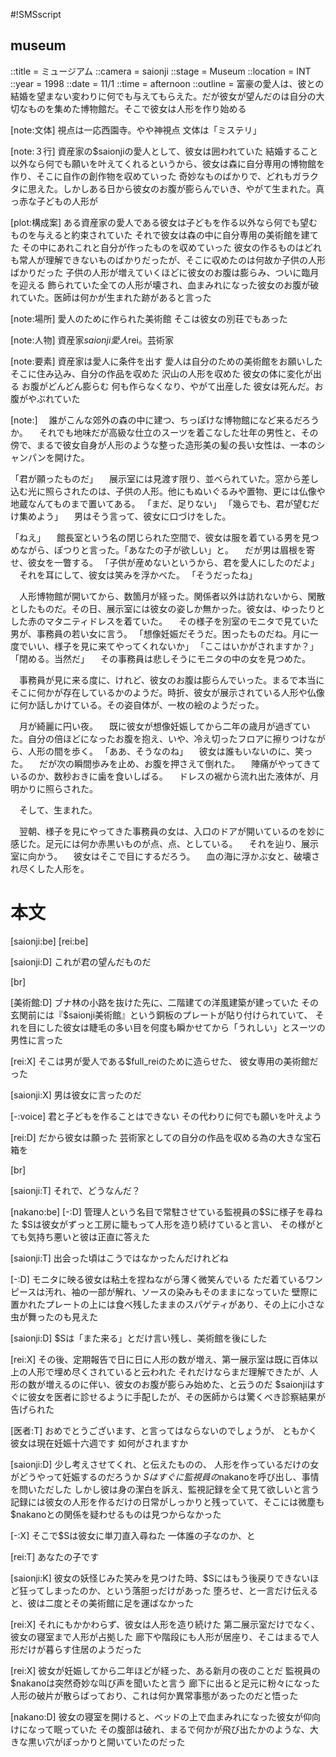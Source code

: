 #!SMSscript

## museum

::title = ミュージアム
::camera = saionji
::stage = Museum
::location = INT
::year = 1998
::date = 11/1
::time = afternoon
::outline = 富豪の愛人は、彼との結婚を望まない変わりに何でも与えてもらえた。だが彼女が望んだのは自分の大切なものを集めた博物館だ。そこで彼女は人形を作り始める

[note:文体]
視点は一応西園寺。やや神視点
文体は「ミステリ」

[note:３行]
資産家の$saionjiの愛人として、彼女は囲われていた
結婚すること以外なら何でも願いを叶えてくれるというから、彼女は森に自分専用の博物館を作り、そこに自作の創作物を収めていった
奇妙なものばかりで、どれもガラクタに思えた。しかしある日から彼女のお腹が膨らんでいき、やがて生まれた。真っ赤な子どもの人形が

[plot:構成案]
ある資産家の愛人である彼女は子どもを作る以外なら何でも望むものを与えると約束されていた
それで彼女は森の中に自分専用の美術館を建てた
その中にあれこれと自分が作ったものを収めていった
彼女の作るものはどれも常人が理解できないものばかりだったが、そこに収めたのは何故か子供の人形ばかりだった
子供の人形が増えていくほどに彼女のお腹は膨らみ、ついに臨月を迎える
飾られていた全ての人形が壊され、血まみれになった彼女のお腹が破れていた。医師は何かが生まれた跡があると言った

[note:場所]
愛人のために作られた美術館
そこは彼女の別荘でもあった

[note:人物]
資産家$saionji
愛人$rei。芸術家

[note:要素]
資産家は愛人に条件を出す
愛人は自分のための美術館をお願いした
そこに住み込み、自分の作品を収めた
沢山の人形を収めた
彼女の体に変化が出る
お腹がどんどん膨らむ
何も作らなくなり、やがて出産した
彼女は死んだ。お腹がやぶれていた

[note:]
　誰がこんな郊外の森の中に建つ、ちっぽけな博物館になど来るだろうか。
　それでも地味だが高級な仕立のスーツを着こなした壮年の男性と、その傍で、まるで彼女自身が人形のような整った造形美の髪の長い女性は、一本のシャンパンを開けた。

「君が願ったものだ」
　展示室には見渡す限り、並べられていた。窓から差し込む光に照らされたのは、子供の人形。他にもぬいぐるみや置物、更には仏像や地蔵なんてものまで置いてある。
「まだ、足りない」
「幾らでも、君が望むだけ集めよう」
　男はそう言って、彼女に口づけをした。

「ねえ」
　館長室という名の閉じられた空間で、彼女は服を着ている男を見つめながら、ぽつりと言った。「あなたの子が欲しい」と。
　だが男は眉根を寄せ、彼女を一瞥する。
「子供が産めないというから、君を愛人にしたのだよ」
　それを耳にして、彼女は笑みを浮かべた。
「そうだったね」

　人形博物館が開いてから、数箇月が経った。関係者以外は訪れないから、閑散としたものだ。その日、展示室には彼女の姿しか無かった。彼女は、ゆったりとした赤のマタニティドレスを着ていた。
　その様子を別室のモニタで見ていた男が、事務員の若い女に言う。
「想像妊娠だそうだ。困ったものだね。月に一度でいい、様子を見に来てやってくれないか」
「ここはいかがされますか？」
「閉める。当然だ」
　その事務員は悲しそうにモニタの中の女を見つめた。

　事務員が見に来る度に、けれど、彼女のお腹は膨らんでいった。まるで本当にそこに何かが存在しているかのようだ。時折、彼女が展示されている人形や仏像に何か話しかけている。その姿自体が、一枚の絵のようだった。

　月が綺麗に円い夜。
　既に彼女が想像妊娠してから二年の歳月が過ぎていた。自分の倍ほどになったお腹を抱え、いや、冷え切ったフロアに擦りつけながら、人形の間を歩く。
「ああ、そうなのね」
　彼女は誰もいないのに、笑った。
　だが次の瞬間歩みを止め、お腹を押さえて倒れた。
　陣痛がやってきているのか、数秒おきに歯を食いしばる。
　ドレスの裾から流れ出た液体が、月明かりに照らされた。

　そして、生まれた。

　翌朝、様子を見にやってきた事務員の女は、入口のドアが開いているのを妙に感じた。足元には何か赤黒いものが点、点、としている。
　それを辿り、展示室に向かう。
　彼女はそこで目にするだろう。
　血の海に浮かぶ女と、破壊され尽くした人形を。

# 本文

[saionji:be]
[rei:be]

[saionji:D]
これが君の望んだものだ

[br]

[美術館:D]
ブナ林の小路を抜けた先に、二階建ての洋風建築が建っていた
その玄関前には『$saionji美術館』という銅板のプレートが貼り付けられていて、
それを目にした彼女は睫毛の多い目を何度も瞬かせてから「うれしい」とスーツの男性に言った

[rei:X]
そこは男が愛人である$full_reiのために造らせた、
彼女専用の美術館だった

[saionji:X]
男は彼女に言ったのだ

[-:voice]
君と子どもを作ることはできない
その代わりに何でも願いを叶えよう

[rei:D]
だから彼女は願った
芸術家としての自分の作品を収める為の大きな宝石箱を

[br]

[saionji:T]
それで、どうなんだ？

[nakano:be]
[-:D]
管理人という名目で常駐させている監視員の$Sに様子を尋ねた
$Sは彼女がずっと工房に籠もって人形を造り続けていると言い、
その様がとても気持ち悪いと彼は正直に答えた

[saionji:T]
出会った頃はこうではなかったんだけれどね

[-:D]
モニタに映る彼女は粘土を捏ねながら薄く微笑んでいる
ただ着ているワンピースは汚れ、袖の一部が解れ、ソースの染みもそのままになっていた
壁際に置かれたプレートの上には食べ残したままのスパゲティがあり、その上に小さな虫が舞ったのも見えた

[saionji:D]
$Sは「また来る」とだけ言い残し、美術館を後にした

[rei:X]
その後、定期報告で日に日に人形の数が増え、第一展示室は既に百体以上の人形で埋め尽くされていると云われた
それだけならまだ理解できたが、人形の数が増えるのに伴い、彼女のお腹が膨らみ始めた、と云うのだ
$saionjiはすぐに彼女を医者に診せるように手配したが、その医師からは驚くべき診察結果が告げられた

[医者:T]
おめでとうございます、と言ってはならないのでしょうが、
ともかく彼女は現在妊娠十六週です
如何がされますか

[saionji:D]
少し考えさせてくれ、と伝えたものの、
人形を作っているだけの女がどうやって妊娠するのだろうか
$Sはすぐに監視員の$nakanoを呼び出し、事情を問いただした
しかし彼は身の潔白を訴え、監視記録を全て見て欲しいと言う
記録には彼女の人形を作るだけの日常がしっかりと残っていて、そこには微塵も$nakanoとの関係を疑わせるものは見つからなかった

[-:X]
そこで$Sは彼女に単刀直入尋ねた
一体誰の子なのか、と

[rei:T]
あなたの子です

[saionji:K]
彼女の妖怪じみた笑みを見つけた時、$Sにはもう後戻りできないほど狂ってしまったのか、という落胆っだけがあった
堕ろせ、と一言だけ伝えると、彼は二度とその美術館に足を運ばなかった

[rei:X]
それにもかかわらず、彼女は人形を造り続けた
第二展示室だけでなく、彼女の寝室まで人形が占拠した
廊下や階段にも人形が居座り、そこはまるで人形だけが暮らす住居のようだった

[rei:X]
彼女が妊娠してから二年ほどが経った、ある新月の夜のことだ
監視員の$nakanoは突然奇妙な叫び声を聞いたと言う
廊下に出ると足元に粉々になった人形の破片が散らばっており、これは何か異常事態があったのだと悟った

[nakano:D]
彼女の寝室を開けると、ベッドの上で血まみれになった彼女が仰向けになって眠っていた
その腹部は破れ、まるで何かが飛び出たかのような、大きな黒い穴がぽっかりと開いていたのだった
